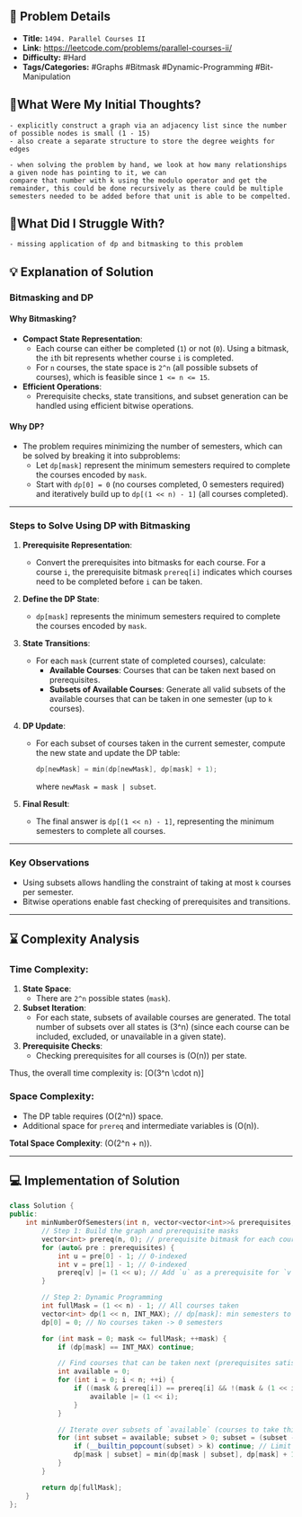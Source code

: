 ## 📝 Problem Details

- **Title:** `1494. Parallel Courses II`
- **Link:** https://leetcode.com/problems/parallel-courses-ii/
- **Difficulty:** #Hard 
- **Tags/Categories:** #Graphs #Bitmask #Dynamic-Programming #Bit-Manipulation 

## 💭What Were My Initial Thoughts?

```
- explicitly construct a graph via an adjacency list since the number of possible nodes is small (1 - 15)
- also create a separate structure to store the degree weights for edges

- when solving the problem by hand, we look at how many relationships a given node has pointing to it, we can
compare that number with k using the modulo operator and get the remainder, this could be done recursively as there could be multiple semesters needed to be added before that unit is able to be compelted.
```

## 🤔What Did I Struggle With?

```
- missing application of dp and bitmasking to this problem
```

## 💡 Explanation of Solution

### Bitmasking and DP

#### Why Bitmasking?
- **Compact State Representation**: 
  - Each course can either be completed (`1`) or not (`0`). Using a bitmask, the `i`th bit represents whether course `i` is completed.
  - For `n` courses, the state space is `2^n` (all possible subsets of courses), which is feasible since `1 <= n <= 15`.
- **Efficient Operations**: 
  - Prerequisite checks, state transitions, and subset generation can be handled using efficient bitwise operations.

#### Why DP?
- The problem requires minimizing the number of semesters, which can be solved by breaking it into subproblems:
  - Let `dp[mask]` represent the minimum semesters required to complete the courses encoded by `mask`.
  - Start with `dp[0] = 0` (no courses completed, 0 semesters required) and iteratively build up to `dp[(1 << n) - 1]` (all courses completed).

---

### Steps to Solve Using DP with Bitmasking

1. **Prerequisite Representation**:
   - Convert the prerequisites into bitmasks for each course. For a course `i`, the prerequisite bitmask `prereq[i]` indicates which courses need to be completed before `i` can be taken.

2. **Define the DP State**:
   - `dp[mask]` represents the minimum semesters required to complete the courses encoded by `mask`.

3. **State Transitions**:
   - For each `mask` (current state of completed courses), calculate:
     - **Available Courses**: Courses that can be taken next based on prerequisites.
     - **Subsets of Available Courses**: Generate all valid subsets of the available courses that can be taken in one semester (up to `k` courses).

4. **DP Update**:
   - For each subset of courses taken in the current semester, compute the new state and update the DP table:
     ```cpp
     dp[newMask] = min(dp[newMask], dp[mask] + 1);
     ```
     where `newMask = mask | subset`.

5. **Final Result**:
   - The final answer is `dp[(1 << n) - 1]`, representing the minimum semesters to complete all courses.

---

### Key Observations
- Using subsets allows handling the constraint of taking at most `k` courses per semester.
- Bitwise operations enable fast checking of prerequisites and transitions.

---

## ⌛ Complexity Analysis

### Time Complexity:
1. **State Space**:
   - There are `2^n` possible states (`mask`).
2. **Subset Iteration**:
   - For each state, subsets of available courses are generated. The total number of subsets over all states is \(3^n\) (since each course can be included, excluded, or unavailable in a given state).
3. **Prerequisite Checks**:
   - Checking prerequisites for all courses is \(O(n)\) per state.

Thus, the overall time complexity is:
\[O(3^n \cdot n)\]

### Space Complexity:
- The DP table requires \(O(2^n)\) space.
- Additional space for `prereq` and intermediate variables is \(O(n)\).

**Total Space Complexity**: \(O(2^n + n)\).

---

## 💻 Implementation of Solution

```cpp
class Solution {
public:
    int minNumberOfSemesters(int n, vector<vector<int>>& prerequisites, int k) {
        // Step 1: Build the graph and prerequisite masks
        vector<int> prereq(n, 0); // prerequisite bitmask for each course
        for (auto& pre : prerequisites) {
            int u = pre[0] - 1; // 0-indexed
            int v = pre[1] - 1; // 0-indexed
            prereq[v] |= (1 << u); // Add `u` as a prerequisite for `v`
        }

        // Step 2: Dynamic Programming
        int fullMask = (1 << n) - 1; // All courses taken
        vector<int> dp(1 << n, INT_MAX); // dp[mask]: min semesters to complete courses in `mask`
        dp[0] = 0; // No courses taken -> 0 semesters

        for (int mask = 0; mask <= fullMask; ++mask) {
            if (dp[mask] == INT_MAX) continue;

            // Find courses that can be taken next (prerequisites satisfied)
            int available = 0;
            for (int i = 0; i < n; ++i) {
                if ((mask & prereq[i]) == prereq[i] && !(mask & (1 << i))) {
                    available |= (1 << i);
                }
            }

            // Iterate over subsets of `available` (courses to take this semester)
            for (int subset = available; subset > 0; subset = (subset - 1) & available) {
                if (__builtin_popcount(subset) > k) continue; // Limit to `k` courses per semester
                dp[mask | subset] = min(dp[mask | subset], dp[mask] + 1);
            }
        }

        return dp[fullMask];
    }
};
